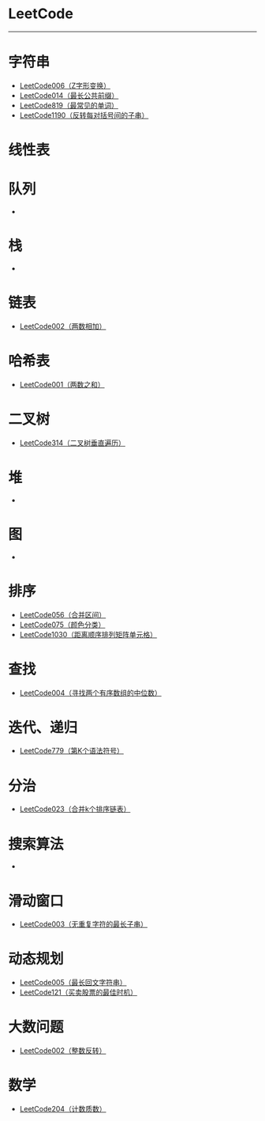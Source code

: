 # LeetCode
***
# 字符串
* [LeetCode006（Z字形变换）](/src/com/leetcode/LeetCode006.java)  
* [LeetCode014（最长公共前缀）](/src/com/leetcode/LeetCode014.java)  
* [LeetCode819（最常见的单词）](/src/com/leetcode/LeetCode819.java)  
* [LeetCode1190（反转每对括号间的子串）](/src/com/leetcode/LeetCode1190.java)  

# 线性表


# 队列
*

# 栈
*

# 链表
* [LeetCode002（两数相加）](/src/com/leetcode/LeetCode002.java) 

# 哈希表
* [LeetCode001（两数之和）](/src/com/leetcode/LeetCode001.java)  

# 二叉树
* [LeetCode314（二叉树垂直遍历）](/src/com/leetcode/LeetCode314.java) 

# 堆
*

# 图
*

# 排序
* [LeetCode056（合并区间）](/src/com/leetcode/LeetCode056.java)  
* [LeetCode075（颜色分类）](/src/com/leetcode/LeetCode075.java)  
* [LeetCode1030（距离顺序排列矩阵单元格）](/src/com/leetcode/LeetCode1030.java)  

# 查找
* [LeetCode004（寻找两个有序数组的中位数）](/src/com/leetcode/LeetCode004.java)  

# 迭代、递归
* [LeetCode779（第K个语法符号）](/src/com/leetcode/LeetCode779.java)  

# 分治
* [LeetCode023（合并k个排序链表）](/src/com/leetcode/LeetCode023.java) 

# 搜索算法
* 

# 滑动窗口
* [LeetCode003（无重复字符的最长子串）](/src/com/leetcode/LeetCode003.java)  

# 动态规划
* [LeetCode005（最长回文字符串）](/src/com/leetcode/LeetCode005.java) 
* [LeetCode121（买卖股票的最佳时机）](/src/com/leetcode/LeetCode121.java) 

# 大数问题
* [LeetCode002（整数反转）](/src/com/leetcode/LeetCode007.java)  

# 数学
* [LeetCode204（计数质数）](/src/com/leetcode/LeetCode204.java)  